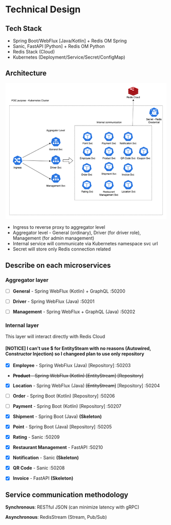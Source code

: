 # Technical Design

## Tech Stack

- Spring Boot/WebFlux [Java/Kotlin] + Redis OM Spring
- Sanic, FastAPI [Python] + Redis OM Python
- Redis Stack (Cloud)
- Kubernetes (Deployment/Service/Secret/ConfigMap)

## Architecture

![Architecture](Technical%20High-Level%20Architecture.drawio.png)

- Ingress to reverse proxy to aggregator level
- Aggregator level - General (ordinary), Driver (for driver role), Management (for admin management)
- Internal service will communicate via Kubernetes namespace svc url
- Secret will store only Redis connection related

## Describe on each microservices

### Aggregator layer

- [ ] **General** - Spring WebFlux (Kotlin) + GraphQL :50200

- [ ] **Driver** - Spring WebFlux (Java) :50201

- [ ] **Management** - Spring WebFlux + GraphQL (Java) :50202

### Internal layer

This layer will interact directly with Redis Cloud
#### **[NOTICE] I can't use $ for EntitySteam with no reasons (Autowired, Constructor Injection) so I changeed plan to use only repository**

- [x] **Employee** - Spring WebFlux (Java) [Repository] :50203

- ~~**Product** - Spring WebFlux (Kotlin) ~~[EntityStream]~~ [Repository]~~

- [x] **Location** - Spring WebFlux (Java) ~~[EntityStream]~~ [Repository] :50204

- [ ] **Order** - Spring Boot (Kotlin) [Repository] :50206

- [ ] **Payment** - Spring Boot (Kotlin) [Repository] :50207

- [x] **Shipment** - Spring Boot (Java) **(Skeleton)**

- [x] **Point** - Spring Boot (Java) [Repository] :50205

- [x] **Rating** - Sanic :50209

- [x] **Restaurant Management** - FastAPI :50210

- [x] **Notification** - Sanic **(Skeleton)**

- [x] **QR Code** - Sanic :50208

- [x] **Invoice** - FastAPI **(Skeleton)**

## Service communication methodology

**Synchronous**: RESTful JSON (can minimize latency with gRPC)

**Asynchronous**: RedisStream (Stream, Pub/Sub)

